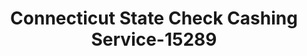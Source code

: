 ---
f_zip-code: 6705
f_state-code: CT
title: Connecticut State Check Cashing Service-15289
f_phone: 203-755-6333
f_city-only: Waterbury
f_address: 43 Meriden Rd Waterbury
f_location-unique-id: '15289'
slug: connecticut-state-check-cashing-service-15289
updated-on: '2024-05-30T13:46:58.046Z'
created-on: '2024-05-30T13:36:59.803Z'
published-on: '2024-05-30T13:54:32.469Z'
f_city-state: cms/city/waterbury-ct.md
f_company: cms/company/connecticut-state-check-cashing-service.md
f_state: cms/state/connecticut.md
layout: '[payday-loan].html'
tags: payday-loan
---